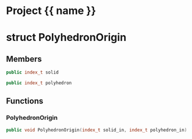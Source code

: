 <script setup>
import {useRoute} from 'vitepress'
const {path} = useRoute()
const tokens = path.split('/')
const words = tokens[2].split('-');
for (let i = 0; i < words.length; i++) {
    words[i] = words[i].charAt(0).toUpperCase() + words[i].slice(1);
    words[i] = words[i].replace('geode', 'Geode')
}
const name = words.join('-');
</script>
# Project {{ name }}

# struct PolyhedronOrigin


## Members

```cpp
public index_t solid

```

```cpp
public index_t polyhedron

```



## Functions

### PolyhedronOrigin

```cpp
public void PolyhedronOrigin(index_t solid_in, index_t polyhedron_in)
```




